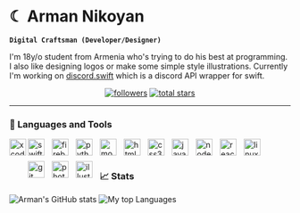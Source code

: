 # ☾ Arman Nikoyan

**`Digital Craftsman (Developer/Designer)`**

I'm 18y/o student from Armenia who's trying to do his best at programming. I also like designing logos or make some simple style illustrations. Currently I'm working on [discord.swift](https://github.com/namrabtw/discord.swift) which is a discord API wrapper for swift.

<p align="center">
  <a href="https://github.com/namrabtw?tab=followers">
    <img alt="followers" title="Follow me on Github" src="https://custom-icon-badges.demolab.com/github/followers/namrabtw?color=236ad3&labelColor=1155ba&style=for-the-badge&logo=person-add&label=Followers&logoColor=white"/></a>
  <a href="https://github.com/namrabtw?tab=repositories&sort=stargazers">
    <img alt="total stars" title="Total stars on GitHub" src="https://custom-icon-badges.demolab.com/github/stars/namrabtw?color=55960c&style=for-the-badge&labelColor=488207&logo=star"/></a>
</p>

---

### 🧰 Languages and Tools
<div>
  <img align="left" alt="xcode" width="30px" style="padding-bottom: 20px;" src="https://cdn.jsdelivr.net/gh/devicons/devicon/icons/xcode/xcode-original.svg" />
  <img align="left" alt="swift" width="30px" style="padding-right: 10px; padding-bottom: 10px" src="https://cdn.jsdelivr.net/gh/devicons/devicon/icons/swift/swift-original.svg" />
  <img align="left" alt="firebase" width="30px" style="padding-right: 10px; padding-bottom: 10px" src="https://cdn.jsdelivr.net/gh/devicons/devicon/icons/firebase/firebase-plain.svg" />

  <img align="left" alt="python" width="30px" style="padding-right: 10px; padding-bottom: 10px" src="https://cdn.jsdelivr.net/gh/devicons/devicon/icons/python/python-original.svg" />
  <img align="left" alt="mongodb" width="30px" style="padding-right: 10px; padding-bottom: 10px" src="https://cdn.jsdelivr.net/gh/devicons/devicon/icons/mongodb/mongodb-original.svg" />

  <img align="left" alt="html5" width="30px" style="padding-right: 10px; padding-bottom: 10px" src="https://cdn.jsdelivr.net/gh/devicons/devicon/icons/html5/html5-original.svg" />
  <img align="left" alt="css3" width="30px" style="padding-right: 10px; padding-bottom: 10px" src="https://cdn.jsdelivr.net/gh/devicons/devicon/icons/css3/css3-original.svg" />
  <img align="left" alt="javascript" width="30px" style="padding-right: 10px; padding-bottom: 10px" src="https://cdn.jsdelivr.net/gh/devicons/devicon/icons/javascript/javascript-original.svg" />
  <img align="left" alt="nodejs" width="30px" style="padding-right: 10px; padding-bottom: 10px" src="https://cdn.jsdelivr.net/gh/devicons/devicon/icons/nodejs/nodejs-original.svg" />
  <img align="left" alt="react" width="30px" style="padding-right: 10px; padding-bottom: 10px" src="https://cdn.jsdelivr.net/gh/devicons/devicon/icons/react/react-original.svg" />

  <img align="left" alt="linux" width="30px" style="padding-right: 10px; padding-bottom: 10px" src="https://cdn.jsdelivr.net/gh/devicons/devicon/icons/linux/linux-original.svg" />
  <img align="left" alt="git" width="30px" style="padding-right: 10px; padding-bottom: 10px" src="https://cdn.jsdelivr.net/gh/devicons/devicon/icons/git/git-original.svg" />

  <img align="left" alt="photoshop" width="30px" style="padding-right: 10px; padding-bottom: 10px" src="https://cdn.jsdelivr.net/gh/devicons/devicon/icons/photoshop/photoshop-plain.svg" />
  <img align="left" alt="illustrator" width="30px" style="padding-right: 10px; padding-bottom: 10px" src="https://cdn.jsdelivr.net/gh/devicons/devicon/icons/illustrator/illustrator-plain.svg" />
</div>

<br>

#

### 📈 Stats
![Arman's GitHub stats](https://github-readme-stats.vercel.app/api?username=namrabtw&show_icons=true&theme=bear)
![My top Languages](https://github-readme-stats.vercel.app/api/top-langs/?username=namrabtw&layout=compact&theme=bear)
